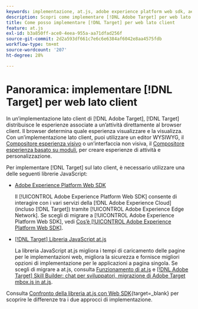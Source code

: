```yaml
---
keywords: implementazione, at.js, adobe experience platform web sdk, aep web sdk
description: Scopri come implementare [!DNL Adobe Target] per web lato client tramite [!DNL Adobe Experience Platform Web SDK] (AEP Web SDK) o la libreria JavaScript at.js.
title: Come posso implementare [!DNL Target] per web lato client
feature: at.js
exl-id: b3a850ff-ace0-4eea-955a-aa71dfad256f
source-git-commit: 2d2a593df661c7e6c6e6384af6042e8aa4575fdb
workflow-type: tm+mt
source-wordcount: '207'
ht-degree: 28%

---
```


# Panoramica: implementare [!DNL Target] per web lato client

In un’implementazione lato client di [!DNL Adobe Target], [!DNL Target] distribuisce le esperienze associate a un’attività direttamente al browser client. Il browser determina quale esperienza visualizzare e la visualizza. Con un’implementazione lato client, puoi utilizzare un editor WYSIWYG, il [Compositore esperienza visivo](https://experienceleague.adobe.com/docs/target/using/experiences/vec/visual-experience-composer.html) o un’interfaccia non visiva, il [Compositore esperienza basato su moduli](https://experienceleague.adobe.com/docs/target/using/experiences/form-experience-composer.html), per creare esperienze di attività e personalizzazione.

Per implementare [!DNL Target] sul lato client, è necessario utilizzare una delle seguenti librerie JavaScript:

* [Adobe Experience Platform Web SDK](/help/dev/implement/client-side/aep-web-sdk.md)

  Il [!UICONTROL Adobe Experience Platform Web SDK] consente di interagire con i vari servizi della [!DNL Adobe Experience Cloud] (incluso [!DNL Target]) tramite [!UICONTROL Adobe Experience Edge Network]. Se scegli di migrare a [!UICONTROL Adobe Experience Platform Web SDK], vedi [Cos’è [!UICONTROL Adobe Experience Platform Web SDK]](/help/dev/implement/client-side/aep-web-sdk.md).

* [[!DNL Target] Libreria JavaScript at.js](/help/dev/implement/client-side/atjs/how-atjs-works/overview.md)

  La libreria JavaScript at.js migliora i tempi di caricamento delle pagine per le implementazioni web, migliora la sicurezza e fornisce migliori opzioni di implementazione per le applicazioni a pagina singola. Se scegli di migrare a at.js, consulta [Funzionamento di at.js](/help/dev/implement/client-side/atjs/how-atjs-works/overview.md) e [[!DNL Adobe Target] Skill Builder: chat per sviluppatori, migrazione di Adobe Target mbox.js in at.js](https://seminars.adobeconnect.com/ptdo6mfo6qn6/?proto=true).


Consulta [Confronto della libreria at.js con Web SDK](https://experienceleague.adobe.com/en/docs/experience-platform/web-sdk/personalization/adobe-target/web-sdk-atjs-comparison){target=_blank} per scoprire le differenze tra i due approcci di implementazione.